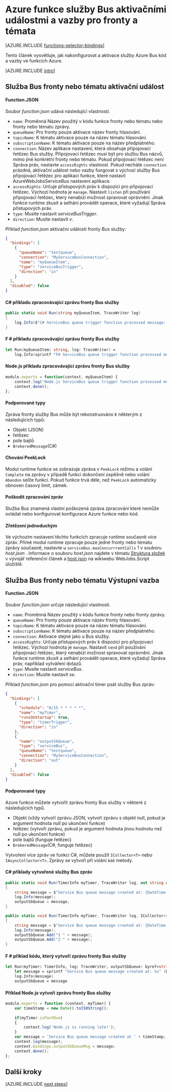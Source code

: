 <properties
    pageTitle="Azure aktivace funkcí služby Bus a vazby | Microsoft Azure"
    description="Pochopte, jak pomocí aktivačních událostí Bus služby Azure a vazby ve funkcích Azure."
    services="functions"
    documentationCenter="na"
    authors="christopheranderson"
    manager="erikre"
    editor=""
    tags=""
    keywords="Azure funguje, funkce a zpracování události, dynamické výpočetním bez serveru architektura"/>

<tags
    ms.service="functions"
    ms.devlang="multiple"
    ms.topic="reference"
    ms.tgt_pltfrm="multiple"
    ms.workload="na"
    ms.date="08/22/2016"
    ms.author="chrande; glenga"/>

# <a name="azure-functions-service-bus-triggers-and-bindings-for-queues-and-topics"></a>Azure funkce služby Bus aktivačními událostmi a vazby pro fronty a témata

[AZURE.INCLUDE [functions-selector-bindings](../../includes/functions-selector-bindings.md)]

Tento článek vysvětluje, jak nakonfigurovat a aktivace služby Azure Bus kód a vazby ve funkcích Azure. 

[AZURE.INCLUDE [intro](../../includes/functions-bindings-intro.md)] 

## <a id="sbtrigger"></a>Služba Bus fronty nebo tématu aktivační událost

#### <a name="functionjson"></a>Function.JSON

Soubor *function.json* udává následující vlastnosti.

- `name`: Proměnná Název použitý v kódu funkce fronty nebo tématu nebo fronty nebo tématu zprávy. 
- `queueName`: Pro fronty pouze aktivace název fronty hlasování.
- `topicName`: K tématu aktivace pouze na název tématu hlasování.
- `subscriptionName`: K tématu aktivace pouze na název předplatného.
- `connection`: Název aplikace nastavení, která obsahuje připojovací řetězec Bus služby. Připojovací řetězec musí být pro službu Bus názvů, mimo jiné konkrétní fronty nebo tématu. Pokud připojovací řetězec není Správa práv, nastavte `accessRights` vlastnost. Pokud necháte `connection` prázdná, aktivační událost nebo vazby fungovat s výchozí služby Bus připojovací řetězec pro aplikaci funkce, které nastavil AzureWebJobsServiceBus nastavení aplikace.
- `accessRights`: Určuje přístupových práv k dispozici pro připojovací řetězec. Výchozí hodnota je `manage`. Nastavit `listen` při používání připojovací řetězec, který nenabízí možnost spravovat oprávnění. Jinak funkce runtime zkusit a selhání provádět operace, které vyžadují Správa přístupových práv.
- `type`: Musíte nastavit *serviceBusTrigger*.
- `direction`: Musíte nastavit *v*. 

Příklad *function.json* aktivační události fronty Bus služby:

```json
{
  "bindings": [
    {
      "queueName": "testqueue",
      "connection": "MyServiceBusConnection",
      "name": "myQueueItem",
      "type": "serviceBusTrigger",
      "direction": "in"
    }
  ],
  "disabled": false
}
```

#### <a name="c-code-example-that-processes-a-service-bus-queue-message"></a>C# příkladu zpracovávající zprávu fronty Bus služby

```csharp
public static void Run(string myQueueItem, TraceWriter log)
{
    log.Info($"C# ServiceBus queue trigger function processed message: {myQueueItem}");
}
```

#### <a name="f-code-example-that-processes-a-service-bus-queue-message"></a>F # příkladu zpracovávající zprávu fronty Bus služby

```fsharp
let Run(myQueueItem: string, log: TraceWriter) =
    log.Info(sprintf "F# ServiceBus queue trigger function processed message: %s" myQueueItem)
```

#### <a name="nodejs-code-example-that-processes-a-service-bus-queue-message"></a>Node.js příkladu zpracovávající zprávu fronty Bus služby

```javascript
module.exports = function(context, myQueueItem) {
    context.log('Node.js ServiceBus queue trigger function processed message', myQueueItem);
    context.done();
};
```

#### <a name="supported-types"></a>Podporované typy

Zpráva fronty služby Bus může být rekonstruováno k některým z následujících typů:

* Objekt (JSON)
* řetězec
* pole bajtů 
* `BrokeredMessage`(C#) 

#### <a id="sbpeeklock"></a>Chování PeekLock

Modul runtime funkce se zobrazuje zpráva v `PeekLock` režimu a volání `Complete` na zprávy v případě funkci dokončení úspěšně nebo volání `Abandon` selže funkci. Pokud funkce trvá déle, než `PeekLock` automaticky obnoven časový limit, zámek.

#### <a id="sbpoison"></a>Poškodit zpracování zpráv

Služba Bus znamená vlastní poškozená zpráva zpracování které nemůže ovládat nebo konfigurovat konfigurace Azure funkce nebo kód. 

#### <a id="sbsinglethread"></a>Zřetězení jednoduchým

Ve výchozím nastavení těchto funkcích zpracuje runtime současně více zpráv. Přímé modul runtime zpracuje pouze jedné fronty nebo tématu zprávy současně, nastavte u `serviceBus.maxConcurrrentCalls` 1 v souboru *host.json* . Informace o souboru *host.json* najdete v tématu [Struktura složek](functions-reference.md#folder-structure) v vývojář referenční článek a [host.json](https://github.com/Azure/azure-webjobs-sdk-script/wiki/host.json) na wikiwebu WebJobs.Script úložiště.

## <a id="sboutput"></a>Služba Bus fronty nebo tématu Výstupní vazba

#### <a name="functionjson"></a>Function.JSON

Soubor *function.json* určuje následující vlastnosti.

- `name`: Proměnná Název použitý v kódu funkce fronty nebo fronty zprávy. 
- `queueName`: Pro fronty pouze aktivace název fronty hlasování.
- `topicName`: K tématu aktivace pouze na název tématu hlasování.
- `subscriptionName`: K tématu aktivace pouze na název předplatného.
- `connection`: Aktivace stejné jako u Bus služby.
- `accessRights`: Určuje přístupových práv k dispozici pro připojovací řetězec. Výchozí hodnota je `manage`. Nastavit `send` při používání připojovací řetězec, který nenabízí možnost spravovat oprávnění. Jinak funkce runtime zkusit a selhání provádět operace, které vyžadují Správa práv, například vytváření dotazů.
- `type`: Musíte nastavit *serviceBus*.
- `direction`: Musíte nastavit *se*. 

Příklad *function.json* pro pomocí aktivační timer psát služby Bus zpráv:

```JSON
{
  "bindings": [
    {
      "schedule": "0/15 * * * * *",
      "name": "myTimer",
      "runsOnStartup": true,
      "type": "timerTrigger",
      "direction": "in"
    },
    {
      "name": "outputSbQueue",
      "type": "serviceBus",
      "queueName": "testqueue",
      "connection": "MyServiceBusConnection",
      "direction": "out"
    }
  ],
  "disabled": false
}
``` 

#### <a name="supported-types"></a>Podporované typy

Azure funkce můžete vytvořit zprávu fronty Bus služby v některé z následujících typů.

* Objekt (vždy vytvoří zprávu JSON, vytvoří zprávu s objekt null, pokud je argument hodnota null po ukončení funkce)
* řetězec (vytvoří zprávu, pokud je argument hodnota jinou hodnotu než null po ukončení funkce)
* pole bajtů (funguje řetězec) 
* `BrokeredMessage`(C#, funguje řetězec)

Vytvoření více zpráv ve funkci C#, můžete použít `ICollector<T>` nebo `IAsyncCollector<T>`. Zprávy se vytvoří při volání `Add` metody.

#### <a name="c-code-examples-that-create-service-bus-queue-messages"></a>C# příklady vytvořené služby Bus zpráv

```csharp
public static void Run(TimerInfo myTimer, TraceWriter log, out string outputSbQueue)
{
    string message = $"Service Bus queue message created at: {DateTime.Now}";
    log.Info(message); 
    outputSbQueue = message;
}
```

```csharp
public static void Run(TimerInfo myTimer, TraceWriter log, ICollector<string> outputSbQueue)
{
    string message = $"Service Bus queue message created at: {DateTime.Now}";
    log.Info(message); 
    outputSbQueue.Add("1 " + message);
    outputSbQueue.Add("2 " + message);
}
```

#### <a name="f-code-example-that-creates-a-service-bus-queue-message"></a>F # příklad kódu, který vytvoří zprávu fronty Bus služby

```fsharp
let Run(myTimer: TimerInfo, log: TraceWriter, outputSbQueue: byref<string>) =
    let message = sprintf "Service Bus queue message created at: %s" (DateTime.Now.ToString())
    log.Info(message)
    outputSbQueue = message
```

#### <a name="nodejs-code-example-that-creates-a-service-bus-queue-message"></a>Příklad Node.js vytvoří zprávu fronty Bus služby

```javascript
module.exports = function (context, myTimer) {
    var timeStamp = new Date().toISOString();
    
    if(myTimer.isPastDue)
    {
        context.log('Node.js is running late!');
    }
    var message = 'Service Bus queue message created at ' + timeStamp;
    context.log(message);   
    context.bindings.outputSbQueueMsg = message;
    context.done();
};
```

## <a name="next-steps"></a>Další kroky

[AZURE.INCLUDE [next steps](../../includes/functions-bindings-next-steps.md)] 
